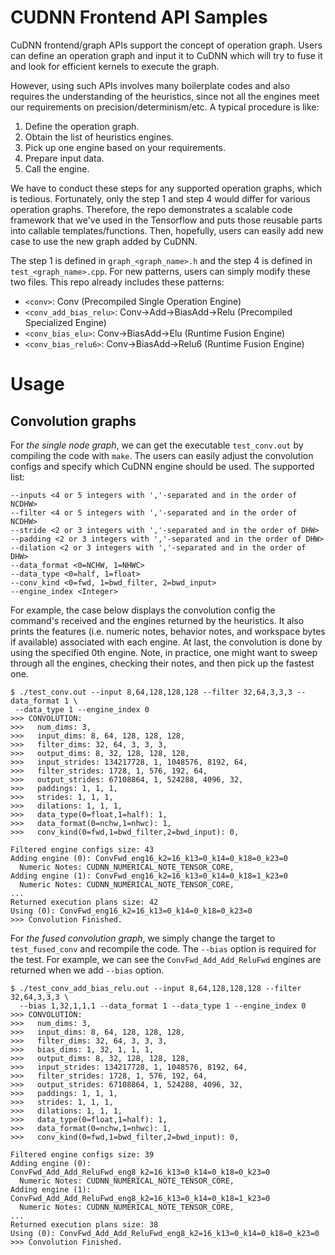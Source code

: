 # CUDNN Frontend API Samples
CuDNN frontend/graph APIs support the concept of operation graph. Users can
define an operation graph and input it to CuDNN which will try to fuse it
and look for efficient kernels to execute the graph.

However, using such APIs involves many boilerplate codes and also requires the
understanding of the heuristics, since not all the engines meet our requirements
on precision/determinism/etc. A typical procedure is like:

1. Define the operation graph.
1. Obtain the list of heuristics engines.
1. Pick up one engine based on your requirements.
1. Prepare input data.
1. Call the engine.

We have to conduct these steps for any supported operation graphs, which is
tedious. Fortunately, only the step 1 and step 4 would differ for various
operation graphs. Therefore, the repo demonstrates a scalable code framework
that we've used in the Tensorflow and puts those reusable parts into callable
templates/functions. Then, hopefully, users can easily add new case to use the
new graph added by CuDNN.

The step 1 is defined in `graph_<graph_name>.h` and the step 4 is defined in
`test_<graph_name>.cpp`. For new patterns, users can simply modify these two
files. This repo already includes these patterns:

* `<conv>`: Conv (Precompiled Single Operation Engine)
* `<conv_add_bias_relu>`: Conv->Add->BiasAdd->Relu (Precompiled Specialized Engine)
* `<conv_bias_elu>`: Conv->BiasAdd->Elu (Runtime Fusion Engine)
* `<conv_bias_relu6>`: Conv->BiasAdd->Relu6 (Runtime Fusion Engine)


# Usage
## Convolution graphs
For *the single node graph*, we can get the executable `test_conv.out` by
compiling the code with `make`. The users can easily adjust the convolution
configs and specify which CuDNN engine should be used. The supported list:

```
--inputs <4 or 5 integers with ','-separated and in the order of NCDHW>
--filter <4 or 5 integers with ','-separated and in the order of NCDHW>
--stride <2 or 3 integers with ','-separated and in the order of DHW>
--padding <2 or 3 integers with ','-separated and in the order of DHW>
--dilation <2 or 3 integers with ','-separated and in the order of DHW>
--data_format <0=NCHW, 1=NHWC>
--data_type <0=half, 1=float>
--conv_kind <0=fwd, 1=bwd_filter, 2=bwd_input>
--engine_index <Integer>
```

For example, the case below displays the convolution config the command's received
and the engines returned by the heuristics. It also prints the features (i.e.
numeric notes, behavior notes, and workspace bytes if available) associated with
each engine. At last, the convolution is done by using the specified 0th engine.
Note, in practice, one might want to sweep through all the engines, checking
their notes, and then pick up the fastest one.

```
$ ./test_conv.out --input 8,64,128,128,128 --filter 32,64,3,3,3 --data_format 1 \
 --data_type 1 --engine_index 0
>>> CONVOLUTION:
>>>   num_dims: 3,
>>>   input_dims: 8, 64, 128, 128, 128,
>>>   filter_dims: 32, 64, 3, 3, 3,
>>>   output_dims: 8, 32, 128, 128, 128,
>>>   input_strides: 134217728, 1, 1048576, 8192, 64,
>>>   filter_strides: 1728, 1, 576, 192, 64,
>>>   output_strides: 67108864, 1, 524288, 4096, 32,
>>>   paddings: 1, 1, 1,
>>>   strides: 1, 1, 1,
>>>   dilations: 1, 1, 1,
>>>   data_type(0=float,1=half): 1,
>>>   data_format(0=nchw,1=nhwc): 1,
>>>   conv_kind(0=fwd,1=bwd_filter,2=bwd_input): 0,

Filtered engine configs size: 43
Adding engine (0): ConvFwd_eng16_k2=16_k13=0_k14=0_k18=0_k23=0
  Numeric Notes: CUDNN_NUMERICAL_NOTE_TENSOR_CORE,
Adding engine (1): ConvFwd_eng16_k2=16_k13=0_k14=0_k18=1_k23=0
  Numeric Notes: CUDNN_NUMERICAL_NOTE_TENSOR_CORE,
...
Returned execution plans size: 42
Using (0): ConvFwd_eng16_k2=16_k13=0_k14=0_k18=0_k23=0
>>> Convolution Finished.
```

For *the fused convolution graph*, we simply change the target to
`test_fused_conv` and recompile the code. The `--bias` option is
required for the test. For example, we can see the `ConvFwd_Add_Add_ReluFwd`
engines are returned when we add `--bias` option.
```
$ ./test_conv_add_bias_relu.out --input 8,64,128,128,128 --filter 32,64,3,3,3 \
  --bias 1,32,1,1,1 --data_format 1 --data_type 1 --engine_index 0
>>> CONVOLUTION:
>>>   num_dims: 3,
>>>   input_dims: 8, 64, 128, 128, 128,
>>>   filter_dims: 32, 64, 3, 3, 3,
>>>   bias_dims: 1, 32, 1, 1, 1,
>>>   output_dims: 8, 32, 128, 128, 128,
>>>   input_strides: 134217728, 1, 1048576, 8192, 64,
>>>   filter_strides: 1728, 1, 576, 192, 64,
>>>   output_strides: 67108864, 1, 524288, 4096, 32,
>>>   paddings: 1, 1, 1,
>>>   strides: 1, 1, 1,
>>>   dilations: 1, 1, 1,
>>>   data_type(0=float,1=half): 1,
>>>   data_format(0=nchw,1=nhwc): 1,
>>>   conv_kind(0=fwd,1=bwd_filter,2=bwd_input): 0,

Filtered engine configs size: 39
Adding engine (0): ConvFwd_Add_Add_ReluFwd_eng8_k2=16_k13=0_k14=0_k18=0_k23=0
  Numeric Notes: CUDNN_NUMERICAL_NOTE_TENSOR_CORE,
Adding engine (1): ConvFwd_Add_Add_ReluFwd_eng8_k2=16_k13=0_k14=0_k18=1_k23=0
  Numeric Notes: CUDNN_NUMERICAL_NOTE_TENSOR_CORE,
...
Returned execution plans size: 38
Using (0): ConvFwd_Add_Add_ReluFwd_eng8_k2=16_k13=0_k14=0_k18=0_k23=0
>>> Convolution Finished.
```

